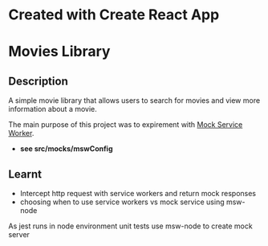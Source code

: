 # Created with Create React App

# Movies Library

## Description

A simple movie library that allows users to search for movies and view more information about a movie.

The main purpose of this project was to expirement with [Mock Service Worker](https://mswjs.io/).


- **see src/mocks/mswConfig**

## Learnt

- Intercept http request with service workers and return mock responses
- choosing when to use service workers vs mock service using msw-node


As jest runs in node environment unit tests use msw-node to create mock server


